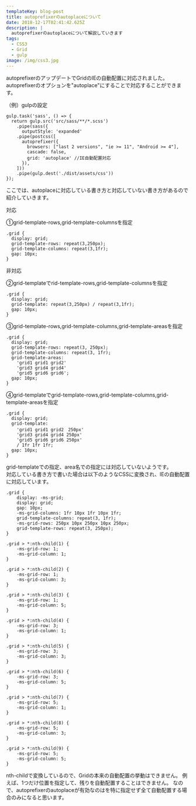 ```yaml
---
templateKey: blog-post
title: autoprefixerのautoplaceについて
date: 2018-12-17T02:41:42.625Z
description: |
  autoprefixerのautoplaceについて解説していきます
tags:
  - CSS3
  - Grid
  - gulp
image: /img/css3.jpg
---
```

autoprefixerのアップデートでGridのIEの自動配置に対応されました。
autoprefixerのオプションを"autoplace"にすることで対応することができます。

（例）gulpの設定
```:javascript
gulp.task('sass', () => {
  return gulp.src('src/sass/**/*.scss')
    .pipe(sass({
      outputStyle: 'expanded'
    .pipe(postcss([
      autoprefixer({
        browsers: ["last 2 versions", "ie >= 11", "Android >= 4"],
        cascade: false,
        grid: 'autoplace' //IE自動配置対応
      }),
    ]))
    .pipe(gulp.dest('./dist/assets/css'))
});
```


ここでは、autoplaceに対応している書き方と対応していない書き方があるので紹介していきます。

対応

①grid-template-rows,grid-template-columnsを指定
```
.grid {
  display: grid;
  grid-template-rows: repeat(3,250px);
  grid-template-columns: repeat(3,1fr);
  gap: 10px;
}
```

非対応

②grid-templateでrid-template-rows,grid-template-columnsを指定
```
.grid {
  display: grid;
  grid-template: repeat(3,250px) / repeat(3,1fr);
  gap: 10px;
}
```

③grid-template-rows,grid-template-columns,grid-template-areasを指定
```
.grid {
  display: grid;
  grid-template-rows: repeat(3, 250px);
  grid-template-columns: repeat(3, 1fr);
  grid-template-areas:
    'grid1 grid1 grid2'
    'grid3 grid4 grid4'
    'grid5 grid6 grid6';
  gap: 10px;
}
```

④grid-templateでgrid-template-rows,grid-template-columns,grid-template-areasを指定
```
.grid {
  display: grid;
  grid-template:
    'grid1 grid1 grid2　250px'
    'grid3 grid4 grid4 250px'
    'grid5 grid6 grid6 250px'
    / 1fr 1fr 1fr;
  gap: 10px;
}

```

grid-templateでの指定、area名での指定には対応していないようです。  
対応している書き方で書いた場合は以下のようなCSSに変換され、IEの自動配置に対応しています。
```:css
.grid {
	display: -ms-grid;
	display: grid;
	gap: 10px;
	-ms-grid-columns: 1fr 10px 1fr 10px 1fr;
	grid-template-columns: repeat(3, 1fr);
	-ms-grid-rows: 250px 10px 250px 10px 250px;
	grid-template-rows: repeat(3, 250px);
}

.grid > *:nth-child(1) {
	-ms-grid-row: 1;
	-ms-grid-column: 1;
}

.grid > *:nth-child(2) {
	-ms-grid-row: 1;
	-ms-grid-column: 3;
}

.grid > *:nth-child(3) {
	-ms-grid-row: 1;
	-ms-grid-column: 5;
}

.grid > *:nth-child(4) {
	-ms-grid-row: 3;
	-ms-grid-column: 1;
}

.grid > *:nth-child(5) {
	-ms-grid-row: 3;
	-ms-grid-column: 3;
}

.grid > *:nth-child(6) {
	-ms-grid-row: 3;
	-ms-grid-column: 5;
}

.grid > *:nth-child(7) {
	-ms-grid-row: 5;
	-ms-grid-column: 1;
}

.grid > *:nth-child(8) {
	-ms-grid-row: 5;
	-ms-grid-column: 3;
}

.grid > *:nth-child(9) {
	-ms-grid-row: 5;
	-ms-grid-column: 5;
}
```
nth-childで変換しているので、Gridの本来の自動配置の挙動はできません。
例えば、1つだけ位置を指定して、残りを自動配置することはできません。
なので、autoprefixerのautoplaceが有効なのはを特に指定せず全て自動配置する場合のみになると思います。

